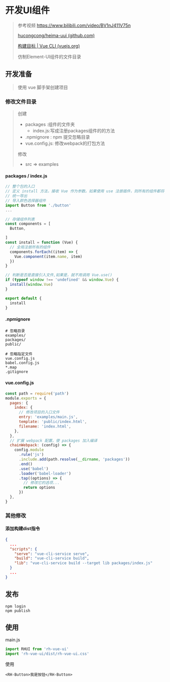 # 开发UI组件

> 参考视频 https://www.bilibili.com/video/BV1nJ411V75n
>
> [hucongcong/heima-uui (github.com)](https://github.com/hucongcong/heima-uui)
>
> [构建目标 | Vue CLI (vuejs.org)](https://cli.vuejs.org/zh/guide/build-targets.html#库)
>
> 仿制Element-UI组件的文件目录

## 开发准备

> 使用 vue 脚手架创建项目

### 修改文件目录

> 创建
>
> - packages :组件的文件夹
>   - index.js:写成注册packages组件的的方法
> - .npmignore : npm 提交忽略目录
> - vue.config.js: 修改webpack的打包方法
>
> 修改
>
> - src => examples

#### packages / index.js

```js
// 整个包的入口
// 定义 install 方法，接收 Vue 作为参数。如果使用 use 注册插件，则所有的组件都将被注册
// 统一导出
// 导入颜色选择器组件
import Button from './button'
...

// 存储组件列表
const components = [
  Button,

]
const install = function (Vue) {
  // 全局注册所有的组件
  components.forEach((item) => {
    Vue.component(item.name, item)
  })
}

// 判断是否是直接引入文件,如果是，就不用调用 Vue.use()
if (typeof window !== 'undefined' && window.Vue) {
  install(window.Vue)
}

export default {
  install
}

```

#### .npmignore

```
# 忽略目录
examples/
packages/
public/

# 忽略指定文件
vue.config.js
babel.config.js
*.map
.gitignore
```

#### vue.config.js

```js
const path = require('path')
module.exports = {
  pages: {
    index: {
      // 修改项目的入口文件
      entry: 'examples/main.js',
      template: 'public/index.html',
      filename: 'index.html',
    },
  },
  // 扩展 webpack 配置，使 packages 加入编译
  chainWebpack: (config) => {
    config.module
      .rule('js')
      .include.add(path.resolve(__dirname, 'packages'))
      .end()
      .use('babel')
      .loader('babel-loader')
      .tap((options) => {
        // 修改它的选项...
        return options
      })
  },
}
```

### 其他修改

#### 添加构建dist指令

```json
{
  ...
  "scripts": {
    "serve": "vue-cli-service serve",
    "build": "vue-cli-service build",
    "lib": "vue-cli-service build --target lib packages/index.js"
  }
  ...
}
```

## 发布

```npm
npm login
npm publish
```

## 使用

main.js

```js
import RHUI from 'rh-vue-ui'
import 'rh-vue-ui/dist/rh-vue-ui.css'
```

使用

```vue
<RH-Button>我是按钮</RH-Button>
```
